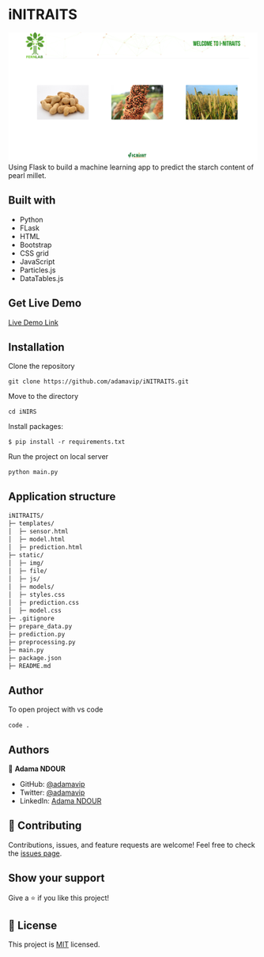 # iNITRAITS
![iNIRS](./static/img/iNIRS.PNG)
Using Flask to build a machine learning app to predict the starch content of pearl millet.

## Built with

- Python
- FLask 
- HTML
- Bootstrap
- CSS grid
- JavaScript
- Particles.js
- DataTables.js

## Get Live Demo
[Live Demo Link](https://adamavip.pythonanywhere.com/)

## Installation

Clone the repository
```buildoutcfg
git clone https://github.com/adamavip/iNITRAITS.git

```

Move to the directory
```buildoutcfg
cd iNIRS
```

Install packages:

```
$ pip install -r requirements.txt
```

Run the project on local server
```buildoutcfg
python main.py
```

## Application structure
```
iNITRAITS/
├─ templates/
│  ├─ sensor.html
│  ├─ model.html
│  ├─ prediction.html
├─ static/
│  ├─ img/
│  ├─ file/
│  ├─ js/
│  ├─ models/
│  ├─ styles.css
│  ├─ prediction.css
│  ├─ model.css
├─ .gitignore
├─ prepare_data.py
├─ prediction.py
├─ preprocessing.py
├─ main.py
├─ package.json
├─ README.md
```

## Author
To open project with vs code 

`code .`

## Authors

👤 **Adama NDOUR**

- GitHub: [@adamavip](https://github.com/adamavip)
- Twitter: [@adamavip](https://twitter.com/adamavip)
- LinkedIn: [Adama NDOUR](https://www.linkedin.com/in/adama-ndour-a3a4344a/)

## 🤝 Contributing
Contributions, issues, and feature requests are welcome!
Feel free to check the [issues page](../../issues/).

## Show your support
Give a ⭐️ if you like this project!

## 📝 License
This project is [MIT](./MIT.md) licensed.
